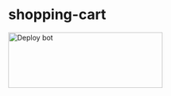 # shopping-cart




<a href="https://shopping-cart68-72580a2f0709.herokuapp.com/" target="blank"><img align="center" src="https://i.ibb.co/grcW978/download-6.jpg" alt="Deploy bot" height="112" width="310" /></a>
